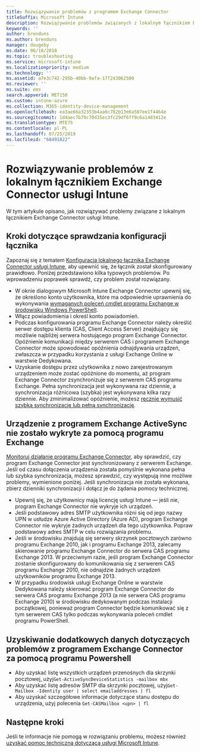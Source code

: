 ```yaml
---
title: Rozwiązywanie problemów z programem Exchange Connector
titleSuffix: Microsoft Intune
description: Rozwiązywanie problemów związanych z lokalnym łącznikiem Exchange Connector usługi Intune.
keywords: ''
author: brenduns
ms.author: brenduns
manager: dougeby
ms.date: 06/18/2018
ms.topic: troubleshooting
ms.service: microsoft-intune
ms.localizationpriority: medium
ms.technology: ''
ms.assetid: a7e3c742-295b-40bb-9afa-17f243062500
ms.reviewer: ''
ms.suite: ems
search.appverid: MET150
ms.custom: intune-azure
ms.collection: M365-identity-device-management
ms.openlocfilehash: ea3ae66a32353b4aa6c782b13e6a587ee1f4464e
ms.sourcegitcommit: 1d4aec7b79c70d35ec3fc29df6ff9c6a1403412e
ms.translationtype: MTE75
ms.contentlocale: pl-PL
ms.lasthandoff: 07/25/2019
ms.locfileid: "68491822"
---
```

# <a name="troubleshoot-the-intune-on-premises-exchange-connector"></a>Rozwiązywanie problemów z lokalnym łącznikiem Exchange Connector usługi Intune

W tym artykule opisano, jak rozwiązywać problemy związane z lokalnym łącznikiem Exchange Connector usługi Intune.

## <a name="steps-for-checking-the-connector-configuration"></a>Kroki dotyczące sprawdzania konfiguracji łącznika 

Zapoznaj się z tematem [Konfiguracja lokalnego łącznika Exchange Connector usługi Intune](exchange-connector-install.md), aby upewnić się, że łącznik został skonfigurowany prawidłowo. Poniżej przedstawiono kilka typowych problemów. Po wprowadzeniu poprawek sprawdź, czy problem został rozwiązany.

- W oknie dialogowym Microsoft Intune Exchange Connector upewnij się, że określono konto użytkownika, które ma odpowiednie uprawnienia do wykonywania [wymaganych poleceń cmdlet programu Exchange w środowisku Windows PowerShell](exchange-connector-install.md#exchange-cmdlet-requirements).
- Włącz powiadomienia i określ konto powiadomień.
- Podczas konfigurowania programu Exchange Connector należy określić serwer dostępu klienta (CAS, Client Access Server) znajdujący się możliwie najbliżej serwera hostującego program Exchange Connector. Opóźnienie komunikacji między serwerem CAS i programem Exchange Connector może spowodować opóźnienia odnajdywania urządzeń, zwłaszcza w przypadku korzystania z usługi Exchange Online w warstwie Dedykowana.
- Uzyskanie dostępu przez użytkownika z nowo zarejestrowanym urządzeniem może zostać opóźnione do momentu, aż program Exchange Connector zsynchronizuje się z serwerem CAS programu Exchange. Pełna synchronizacja jest wykonywana raz dziennie, a synchronizacja różnicowa (szybka) jest wykonywana kilka razy dziennie.  Aby zminimalizować opóźnienie, możesz [ręcznie wymusić szybką synchronizację lub pełną synchronizację](exchange-connector-install.md#manually-force-a-quick-sync-or-full-sync).
 
## <a name="exchange-activesync-device-not-discovered-from-exchange"></a>Urządzenie z programem Exchange ActiveSync nie zostało wykryte za pomocą programu Exchange
[Monitoruj działanie programu Exchange Connector](exchange-connector-install.md#on-premises-exchange-connector-high-availability-support), aby sprawdzić, czy program Exchange Connector jest synchronizowany z serwerem Exchange. Jeśli od czasu dołączenia urządzenia została pomyślnie wykonana pełna lub szybka synchronizacja, możesz sprawdzić, czy występują inne możliwe problemy, wymienione poniżej. Jeśli synchronizacja nie została wykonana, zbierz dzienniki synchronizacji i dołącz je do żądania pomocy technicznej.

- Upewnij się, że użytkownicy mają licencję usługi Intune — jeśli nie, program Exchange Connector nie wykryje ich urządzeń.
- Jeśli podstawowy adres SMTP użytkownika różni się od jego nazwy UPN w usłudze Azure Active Directory (Azure AD), program Exchange Connector nie wykryje żadnych urządzeń dla tego użytkownika. Popraw podstawowy adres SMTP w celu rozwiązania problemu.
- Jeśli w środowisku znajdują się serwery skrzynek pocztowych zarówno programu Exchange 2010, jak i programu Exchange 2013, zalecamy skierowanie programu Exchange Connector do serwera CAS programu Exchange 2013. W przeciwnym razie, jeśli program Exchange Connector zostanie skonfigurowany do komunikowania się z serwerem CAS programu Exchange 2010, nie odnajdzie żadnych urządzeń użytkowników programu Exchange 2013. 
- W przypadku środowisk usługi Exchange Online w warstwie Dedykowana należy skierować program Exchange Connector do serwera CAS programu Exchange 2013 (a nie serwera CAS programu Exchange 2010) w środowisku dedykowanym podczas instalacji początkowej, ponieważ program Connector będzie komunikować się z tym serwerem CAS tylko podczas wykonywania poleceń cmdlet programu PowerShell.


## <a name="using-powershell-to-get-more-data-on-exchange-connector-issues"></a>Uzyskiwanie dodatkowych danych dotyczących problemów z programem Exchange Connector za pomocą programu Powershell
- Aby uzyskać listę wszystkich urządzeń przenośnych dla skrzynki pocztowej, użyj`Get-ActiveSyncDeviceStatistics -mailbox mbx`
- Aby uzyskać listę adresów SMTP dla skrzynki pocztowej, użyj`Get-Mailbox -Identity user | select emailaddresses | fl`
- Aby uzyskać szczegółowe informacje dotyczące stanu dostępu do urządzenia, użyj polecenia `Get-CASMailbox <upn> | fl`

## <a name="next-steps"></a>Następne kroki
Jeśli te informacje nie pomogą w rozwiązaniu problemu, możesz również [uzyskać pomoc techniczną dotyczącą usługi Microsoft Intune](get-support.md).

